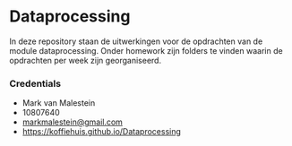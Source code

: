 # Dataprocessing

In deze repository staan de uitwerkingen voor de opdrachten van de module
dataprocessing. Onder homework zijn folders te vinden waarin de opdrachten
per week zijn georganiseerd.

### Credentials
* Mark van Malestein
* 10807640
* markmalestein@gmail.com
* https://koffiehuis.github.io/Dataprocessing
